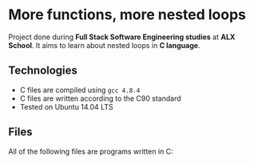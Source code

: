 # More functions, more nested loops

Project done during **Full Stack Software Engineering studies** at **ALX School**. It aims to learn about nested loops in **C language**.

## Technologies
* C files are compiled using `gcc 4.8.4`
* C files are written according to the C90 standard
* Tested on Ubuntu 14.04 LTS

## Files
All of the following files are programs written in C:
